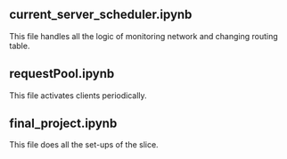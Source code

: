 ## current_server_scheduler.ipynb
This file handles all the logic of monitoring network and changing routing table.

## requestPool.ipynb
This file activates clients periodically.

## final_project.ipynb
This file does all the set-ups of the slice.
